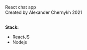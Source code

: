 React chat app <br>
Created by Alexander Chernykh 2021 <br><br>

<b>Stack:</b>
<ul>
  <li>ReactJS</li>
  <li>Nodejs</li>
</ul>
